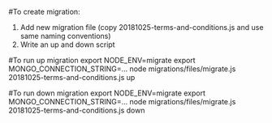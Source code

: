 #To create migration:
1. Add new migration file (copy 20181025-terms-and-conditions.js and use same naming conventions)
2. Write an up and down script

#To run up migration
            export NODE_ENV=migrate
            export MONGO_CONNECTION_STRING=...
            node migrations/files/migrate.js 20181025-terms-and-conditions.js up

#To run down migration
            export NODE_ENV=migrate
            export MONGO_CONNECTION_STRING=...
            node migrations/files/migrate.js 20181025-terms-and-conditions.js down